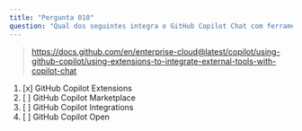 ```yaml
---
title: "Pergunta 010"
question: "Qual dos seguintes integra o GitHub Copilot Chat com ferramentas externas?"
---
```


> https://docs.github.com/en/enterprise-cloud@latest/copilot/using-github-copilot/using-extensions-to-integrate-external-tools-with-copilot-chat  
1. [x] GitHub Copilot Extensions  
1. [ ] GitHub Copilot Marketplace  
1. [ ] GitHub Copilot Integrations  
1. [ ] GitHub Copilot Open  
